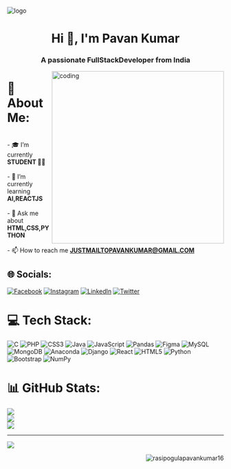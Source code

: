 ![logo](https://github.com/Rasipogulapavankumar16/Rasipogulapavankumar16/blob/main/Untitled%20design.jpg)
<h1 align="center">Hi 👋, I'm Pavan Kumar</h1>
<h3 align="center">A passionate FullStackDeveloper from India</h3>

<img align="right" alt="coding" width="400" src="https://user-images.githubusercontent.com/55389276/140866485-8fb1c876-9a8f-4d6a-98dc-08c4981eaf70.gif">

# 💫 About Me:
<br>- 🎓  I’m currently **STUDENT 👨‍🎓**<br><br>- 🌱 I’m currently learning **AI,REACTJS**<br><br>- 💬 Ask me about **HTML,CSS,PYTHON**<br><br>- 📫 How to reach me **JUSTMAILTOPAVANKUMAR@GMAIL.COM**


## 🌐 Socials:
[![Facebook](https://img.shields.io/badge/Facebook-%231877F2.svg?logo=Facebook&logoColor=white)](https://facebook.com/rasipogulapavankumar16) [![Instagram](https://img.shields.io/badge/Instagram-%23E4405F.svg?logo=Instagram&logoColor=white)](https://instagram.com/im__pawans) [![LinkedIn](https://img.shields.io/badge/LinkedIn-%230077B5.svg?logo=linkedin&logoColor=white)](https://linkedin.com/in/rasipogulapavankumar16) [![Twitter](https://img.shields.io/badge/Twitter-%231DA1F2.svg?logo=Twitter&logoColor=white)](https://twitter.com/pavankumar1618) 

# 💻 Tech Stack:
![C](https://img.shields.io/badge/c-%2300599C.svg?style=for-the-badge&logo=c&logoColor=white) ![PHP](https://img.shields.io/badge/php-%23777BB4.svg?style=for-the-badge&logo=php&logoColor=white) ![CSS3](https://img.shields.io/badge/css3-%231572B6.svg?style=for-the-badge&logo=css3&logoColor=white) ![Java](https://img.shields.io/badge/java-%23ED8B00.svg?style=for-the-badge&logo=java&logoColor=white) ![JavaScript](https://img.shields.io/badge/javascript-%23323330.svg?style=for-the-badge&logo=javascript&logoColor=%23F7DF1E) ![Pandas](https://img.shields.io/badge/pandas-%23150458.svg?style=for-the-badge&logo=pandas&logoColor=white) 	![Figma](https://img.shields.io/badge/figma-%23F24E1E.svg?style=for-the-badge&logo=figma&logoColor=white) ![MySQL](https://img.shields.io/badge/mysql-%2300f.svg?style=for-the-badge&logo=mysql&logoColor=white) ![MongoDB](https://img.shields.io/badge/MongoDB-%234ea94b.svg?style=for-the-badge&logo=mongodb&logoColor=white) ![Anaconda](https://img.shields.io/badge/Anaconda-%2344A833.svg?style=for-the-badge&logo=anaconda&logoColor=white) ![Django](https://img.shields.io/badge/django-%23092E20.svg?style=for-the-badge&logo=django&logoColor=white) ![React](https://img.shields.io/badge/react-%2320232a.svg?style=for-the-badge&logo=react&logoColor=%2361DAFB) ![HTML5](https://img.shields.io/badge/html5-%23E34F26.svg?style=for-the-badge&logo=html5&logoColor=white) ![Python](https://img.shields.io/badge/python-3670A0?style=for-the-badge&logo=python&logoColor=ffdd54) ![Bootstrap](https://img.shields.io/badge/bootstrap-%23563D7C.svg?style=for-the-badge&logo=bootstrap&logoColor=white) ![NumPy](https://img.shields.io/badge/numpy-%23013243.svg?style=for-the-badge&logo=numpy&logoColor=white)
# 📊 GitHub Stats:
![](https://github-readme-stats.vercel.app/api?username=Rasipogulapavankumar16&theme=radical&hide_border=false&include_all_commits=false&count_private=false)<br/>
![](https://github-readme-streak-stats.herokuapp.com/?user=Rasipogulapavankumar16&theme=radical&hide_border=false)<br/>
![](https://github-readme-stats.vercel.app/api/top-langs/?username=Rasipogulapavankumar16&theme=radical&hide_border=false&include_all_commits=false&count_private=false&layout=compact)

---
[![](https://visitcount.itsvg.in/api?id=Rasipogulapavankumar16&icon=5&color=1)](https://visitcount.itsvg.in)

<!-- Proudly created with GPRM ( https://gprm.itsvg.in ) -->

<p align="right"> <img src="https://komarev.com/ghpvc/?username=rasipogulapavankumar16&label=Profile%20views&color=0e75b6&style=flat" alt="rasipogulapavankumar16" /> </p>
